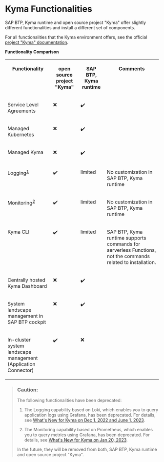 <!-- loio4b83be95f7db4fddba5c46d388ebf39a -->

<link rel="stylesheet" type="text/css" href="../css/sap-icons.css"/>

# Kyma Functionalities

SAP BTP, Kyma runtime and open source project "Kyma" offer slightly different functionalities and install a different set of components.



For all functionalities that the Kyma environment offers, see the official [project "Kyma" documentation](https://kyma-project.io/docs/).

**Functionality Comparison**


<table>
<tr>
<th valign="top">

Functionality



</th>
<th valign="top">

open source project "Kyma"



</th>
<th valign="top">

SAP BTP, Kyma runtime



</th>
<th valign="top">

Comments



</th>
</tr>
<tr>
<td valign="top">

Service Level Agreements



</td>
<td valign="top">

:x:



</td>
<td valign="top">

:heavy_check_mark:



</td>
<td valign="top">

 



</td>
</tr>
<tr>
<td valign="top">

Managed Kubernetes



</td>
<td valign="top">

:x:



</td>
<td valign="top">

:heavy_check_mark:



</td>
<td valign="top">

 



</td>
</tr>
<tr>
<td valign="top">

Managed Kyma



</td>
<td valign="top">

:x:



</td>
<td valign="top">

:heavy_check_mark:



</td>
<td valign="top">

 



</td>
</tr>
<tr>
<td valign="top">

Logging<sup>[1](kyma-functionalities-4b83be9.md#loio4b83be95f7db4fddba5c46d388ebf39a__ol_tcn_pdp_pvb)</sup>



</td>
<td valign="top">

:heavy_check_mark:



</td>
<td valign="top">

limited



</td>
<td valign="top">

No customization in SAP BTP, Kyma runtime



</td>
</tr>
<tr>
<td valign="top">

Monitoring<sup>[2](kyma-functionalities-4b83be9.md#loio4b83be95f7db4fddba5c46d388ebf39a__ol_tcn_pdp_pvb)</sup>



</td>
<td valign="top">

:heavy_check_mark:



</td>
<td valign="top">

limited



</td>
<td valign="top">

No customization in SAP BTP, Kyma runtime



</td>
</tr>
<tr>
<td valign="top">

Kyma CLI



</td>
<td valign="top">

:heavy_check_mark:



</td>
<td valign="top">

limited



</td>
<td valign="top">

SAP BTP, Kyma runtime supports commands for serverless Functions, not the commands related to installation.



</td>
</tr>
<tr>
<td valign="top">

Centrally hosted Kyma Dashboard



</td>
<td valign="top">

:x:



</td>
<td valign="top">

:heavy_check_mark:



</td>
<td valign="top">

 



</td>
</tr>
<tr>
<td valign="top">

System landscape management in SAP BTP cockpit



</td>
<td valign="top">

:x:



</td>
<td valign="top">

:heavy_check_mark:



</td>
<td valign="top">

 



</td>
</tr>
<tr>
<td valign="top">

In-cluster system landscape management \(Application Connector\)



</td>
<td valign="top">

:heavy_check_mark:



</td>
<td valign="top">

:x:



</td>
<td valign="top">

 



</td>
</tr>
</table>

> ### Caution:  
> The following functionalities have been deprecated:
> 
> 1.  The Logging capability based on Loki, which enables you to query application logs using Grafana, has been deprecated. For details, see [What's New for Kyma on Dec 1, 2022 and June 1, 2023](https://help.sap.com/whats-new/cf0cb2cb149647329b5d02aa96303f56?Component=Kyma%20Runtime&Software_Lifecycle=Deprecated&q=logging&locale=en-US&version=Cloud&Valid_as_Of=2022-12-01%3A2023-09-30).
> 
> 2.  The Monitoring capability based on Prometheus, which enables you to query metrics using Grafana, has been deprecated. For details, see [What's New for Kyma on Jan 20, 2023](https://help.sap.com/whats-new/cf0cb2cb149647329b5d02aa96303f56?Component=Kyma%20Runtime&locale=en-US&version=Cloud&Valid_as_Of=2023-01-20%3A2023-01-20).
> 
> 
> In the future, they will be removed from both, SAP BTP, Kyma runtime and open source project "Kyma".

